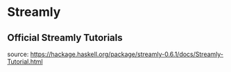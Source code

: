# Streamly

## Official Streamly Tutorials

source: <https://hackage.haskell.org/package/streamly-0.6.1/docs/Streamly-Tutorial.html>
